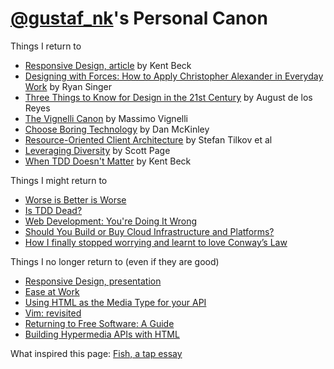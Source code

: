 [@gustaf_nk](http://twitter.com/gustaf_nk)'s Personal Canon
==============
Things I return to

* [Responsive Design, article](http://pragprog.com/magazines/2009-09/responsive-design) by Kent Beck
* [Designing with Forces: How to Apply Christopher Alexander in Everyday Work](https://vimeo.com/10875362) by Ryan Singer
* [Three Things to Know for Design in the 21st Century](http://www.youtube.com/watch?v=eGkvUl79C6g) by August de los Reyes
* [The Vignelli Canon](http://www.vignelli.com/canon.pdf) by Massimo Vignelli
* [Choose Boring Technology](http://mcfunley.com/choose-boring-technology) by Dan McKinley
* [Resource-Oriented Client Architecture](http://roca-style.org/) by Stefan Tilkov et al
* [Leveraging Diversity](https://www.youtube.com/watch?v=lt9UeknKwZw) by Scott Page 
* [When TDD Doesn't Matter](https://www.facebook.com/notes/kent-beck/when-tdd-doesnt-matter/797644973601702) by Kent Beck


Things I might return to

* [Worse is Better is Worse](http://dreamsongs.com/Files/worse-is-worse.pdf)
* [Is TDD Dead?](https://www.youtube.com/playlist?list=PLJb2p0qX8R_qSRhs14CiwKuDuzERXSU8m)
* [Web Development: You're Doing It Wrong](http://www.infoq.com/presentations/web-development-techniques)
* [Should You Build or Buy Cloud Infrastructure and Platforms?](https://www.youtube.com/watch?v=lC8YptCRZck)
* [How I finally stopped worrying and learnt to love Conway’s Law](https://www.youtube.com/watch?v=l1tyfb5we7I)


Things I no longer return to (even if they are good)

* [Responsive Design, presentation](http://www.infoq.com/presentations/responsive-design)
* [Ease at Work](https://www.youtube.com/playlist?list=PLE9763518A2765373)
* [Using HTML as the Media Type for your API](http://codeartisan.blogspot.se/2012/07/using-html-as-media-type-for-your-api.html)
* [Vim: revisited](http://mislav.uniqpath.com/2011/12/vim-revisited/)
* [Returning to Free Software: A Guide](http://words.steveklabnik.com/returning-to-free-software-a-guide)
* [Building Hypermedia APIs with HTML](http://www.infoq.com/presentations/web-api-html)

What inspired this page: [Fish, a tap essay](http://www.robinsloan.com/fish/)
